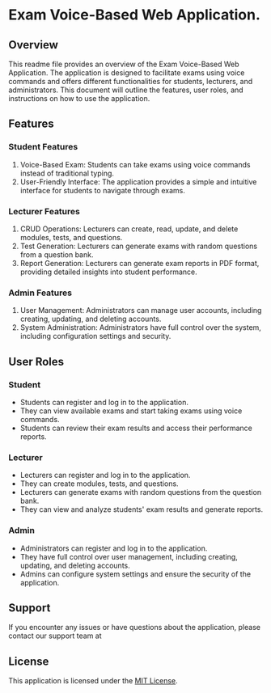 # Exam Voice-Based Web Application.

## Overview
This readme file provides an overview of the Exam Voice-Based Web Application. The application is designed to facilitate exams using voice commands and offers different functionalities for students, lecturers, and administrators. This document will outline the features, user roles, and instructions on how to use the application.

## Features

### Student Features
1. Voice-Based Exam: Students can take exams using voice commands instead of traditional typing.
2. User-Friendly Interface: The application provides a simple and intuitive interface for students to navigate through exams.

### Lecturer Features
1. CRUD Operations: Lecturers can create, read, update, and delete modules, tests, and questions.
2. Test Generation: Lecturers can generate exams with random questions from a question bank.
3. Report Generation: Lecturers can generate exam reports in PDF format, providing detailed insights into student performance.

### Admin Features
1. User Management: Administrators can manage user accounts, including creating, updating, and deleting accounts.
2. System Administration: Administrators have full control over the system, including configuration settings and security.

## User Roles

### Student
- Students can register and log in to the application.
- They can view available exams and start taking exams using voice commands.
- Students can review their exam results and access their performance reports.

### Lecturer
- Lecturers can register and log in to the application.
- They can create modules, tests, and questions.
- Lecturers can generate exams with random questions from the question bank.
- They can view and analyze students' exam results and generate reports.

### Admin
- Administrators can register and log in to the application.
- They have full control over user management, including creating, updating, and deleting accounts.
- Admins can configure system settings and ensure the security of the application.


## Support
If you encounter any issues or have questions about the application, please contact our support team at 

## License
This application is licensed under the [MIT License](https://opensource.org/licenses/MIT).
